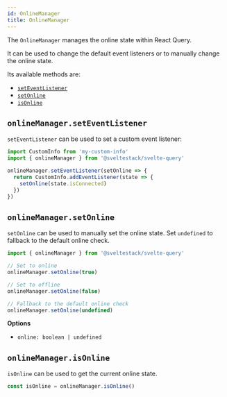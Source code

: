```yaml
---
id: OnlineManager
title: OnlineManager
---
```


The `OnlineManager` manages the online state within React Query.

It can be used to change the default event listeners or to manually change the online state.

Its available methods are:

- [`setEventListener`](#onlinemanagerseteventlistener)
- [`setOnline`](#onlinemanagersetonline)
- [`isOnline`](#onlinemanagerisonline)

## `onlineManager.setEventListener`

`setEventListener` can be used to set a custom event listener:

```js
import CustomInfo from 'my-custom-info'
import { onlineManager } from '@sveltestack/svelte-query'

onlineManager.setEventListener(setOnline => {
  return CustomInfo.addEventListener(state => {
    setOnline(state.isConnected)
  })
})
```

## `onlineManager.setOnline`

`setOnline` can be used to manually set the online state. Set `undefined` to fallback to the default online check.

```js
import { onlineManager } from '@sveltestack/svelte-query'

// Set to online
onlineManager.setOnline(true)

// Set to offline
onlineManager.setOnline(false)

// Fallback to the default online check
onlineManager.setOnline(undefined)
```

**Options**

- `online: boolean | undefined`

## `onlineManager.isOnline`

`isOnline` can be used to get the current online state.

```js
const isOnline = onlineManager.isOnline()
```

